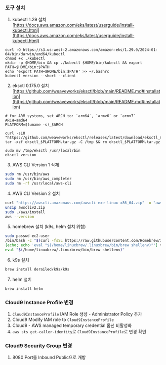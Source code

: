### 도구 설치

1. kubectl 1.29 설치 [https://docs.aws.amazon.com/eks/latest/userguide/install-kubectl.html](https://docs.aws.amazon.com/eks/latest/userguide/install-kubectl.html)

```
curl -O https://s3.us-west-2.amazonaws.com/amazon-eks/1.29.0/2024-01-04/bin/darwin/amd64/kubectl
chmod +x ./kubectl
mkdir -p $HOME/bin && cp ./kubectl $HOME/bin/kubectl && export PATH=$HOME/bin:$PATH
echo 'export PATH=$HOME/bin:$PATH' >> ~/.bashrc
kubectl version --short --client
```
2. eksctl 0.175.0 설치 [https://github.com/weaveworks/eksctl/blob/main/README.md#installation](https://github.com/weaveworks/eksctl/blob/main/README.md#installation)

```
# for ARM systems, set ARCH to: `arm64`, `armv6` or `armv7`
ARCH=amd64
PLATFORM=$(uname -s)_$ARCH

curl -sLO "https://github.com/weaveworks/eksctl/releases/latest/download/eksctl_$PLATFORM.tar.gz"
tar -xzf eksctl_$PLATFORM.tar.gz -C /tmp && rm eksctl_$PLATFORM.tar.gz

sudo mv /tmp/eksctl /usr/local/bin
eksctl version
```

3. AWS CLI Version 1 삭제

```bash
sudo rm /usr/bin/aws
sudo rm /usr/bin/aws_completer
sudo rm -rf /usr/local/aws-cli
```

4. AWS CLI Version 2 설치

```bash
curl "https://awscli.amazonaws.com/awscli-exe-linux-x86_64.zip" -o "awscliv2.zip"
unzip awscliv2.zip
sudo ./aws/install
aws --version
```

5. homebrew 설치 (k9s, helm 설치 위함)

```bash
sudo passwd ec2-user
/bin/bash -c "$(curl -fsSL https://raw.githubusercontent.com/Homebrew/install/HEAD/install.sh)"
(echo; echo 'eval "$(/home/linuxbrew/.linuxbrew/bin/brew shellenv)"') >> /home/ec2-user/.bash_profile
eval "$(/home/linuxbrew/.linuxbrew/bin/brew shellenv)"
```

6. k9s 설치

```bash
brew install derailed/k9s/k9s
```

7. helm 설치

```bash
brew install helm
```

### Cloud9 Instance Profile 변경

1. `Cloud9InstanceProfile` IAM Role 생성 - Administrator Policy 추가
2. Cloud9 Modify IAM role to `Cloud9InstanceProfile`
3. Cloud9 - AWS managed temporary credential 옵션 비활성화
4. `aws sts get-caller-identity`로 `Cloud9InstanceProfile`로 변경 확인

### Cloud9 Security Group 변경

1. 8080 Port를 Inbound Public으로 개방
